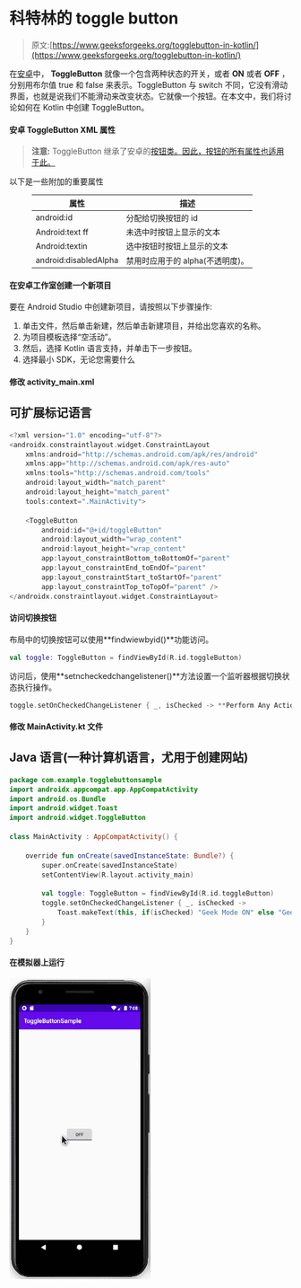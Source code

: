 # 科特林的 toggle button

> 原文:[https://www.geeksforgeeks.org/togglebutton-in-kotlin/](https://www.geeksforgeeks.org/togglebutton-in-kotlin/)

在[安卓](https://www.geeksforgeeks.org/introduction-to-android-development/)中， **ToggleButton** 就像一个包含两种状态的开关，或者 **ON** 或者 **OFF** ，分别用布尔值 true 和 false 来表示。ToggleButton 与 switch 不同，它没有滑动界面，也就是说我们不能滑动来改变状态。它就像一个按钮。在本文中，我们将讨论如何在 Kotlin 中创建 ToggleButton。

#### 安卓 ToggleButton XML 属性

> **注意:** ToggleButton 继承了安卓的[按钮类。因此，按钮的所有属性也适用于此。](https://www.geeksforgeeks.org/button-in-kotlin/)

以下是一些附加的重要属性

<figure class="table">

| 属性 | 描述 |
| --- | --- |
| android:id | 分配给切换按钮的 id |
| Android:text ff | 未选中时按钮上显示的文本 |
| Android:textin | 选中按钮时按钮上显示的文本 |
| android:disabledAlpha | 禁用时应用于的 alpha(不透明度)。 |

</figure>

#### 在安卓工作室创建一个新项目

要在 Android Studio 中创建新项目，请按照以下步骤操作:

1.  单击文件，然后单击新建，然后单击新建项目，并给出您喜欢的名称。
2.  为项目模板选择“空活动”。
3.  然后，选择 Kotlin 语言支持，并单击下一步按钮。
4.  选择最小 SDK，无论您需要什么

#### 修改 activity_main.xml

## 可扩展标记语言

```kt
<?xml version="1.0" encoding="utf-8"?>
<androidx.constraintlayout.widget.ConstraintLayout
    xmlns:android="http://schemas.android.com/apk/res/android"
    xmlns:app="http://schemas.android.com/apk/res-auto"
    xmlns:tools="http://schemas.android.com/tools"
    android:layout_width="match_parent"
    android:layout_height="match_parent"
    tools:context=".MainActivity">

    <ToggleButton
        android:id="@+id/toggleButton"
        android:layout_width="wrap_content"
        android:layout_height="wrap_content"
        app:layout_constraintBottom_toBottomOf="parent"
        app:layout_constraintEnd_toEndOf="parent"
        app:layout_constraintStart_toStartOf="parent"
        app:layout_constraintTop_toTopOf="parent" />
</androidx.constraintlayout.widget.ConstraintLayout>
```

#### 访问切换按钮

布局中的切换按钮可以使用**findwiewbyid()**功能访问。

```kt
val toggle: ToggleButton = findViewById(R.id.toggleButton)
```

访问后，使用**setncheckedchangelistener()**方法设置一个监听器根据切换状态执行操作。

```kt
toggle.setOnCheckedChangeListener { _, isChecked -> **Perform Any Action Here**}
```

#### 修改 MainActivity.kt 文件

## Java 语言(一种计算机语言，尤用于创建网站)

```kt
package com.example.togglebuttonsample
import androidx.appcompat.app.AppCompatActivity
import android.os.Bundle
import android.widget.Toast
import android.widget.ToggleButton

class MainActivity : AppCompatActivity() {

    override fun onCreate(savedInstanceState: Bundle?) {
        super.onCreate(savedInstanceState)
        setContentView(R.layout.activity_main)

        val toggle: ToggleButton = findViewById(R.id.toggleButton)
        toggle.setOnCheckedChangeListener { _, isChecked ->
            Toast.makeText(this, if(isChecked) "Geek Mode ON" else "Geek Mode OFF", Toast.LENGTH_SHORT).show()
        }
    }
}
```

#### 在模拟器上运行

![](img/ea61d9136eb89d8d811dfffefb29e6dd.png)